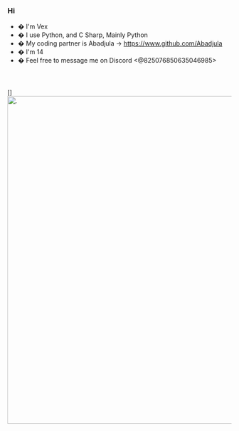 ### Hi

- � I'm Vex
- � I use Python, and C Sharp, Mainly Python
- � My coding partner is Abadjula -> https://www.github.com/Abadjula
- � I'm 14
- � Feel free to message me on Discord <@825076850635046985>

<br />

### 

[<img align="left" alt="." width=736x414 scr="https://cdn.discordapp.com/attachments/825093024988004393/874912573345116170/514f93b66b3d4fc2b681d18be233e175.png" />]
